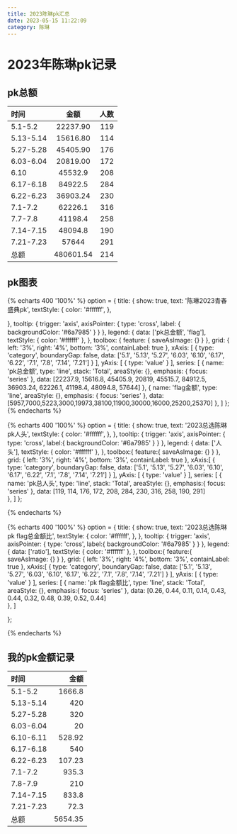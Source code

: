 ```yaml
---
title: 2023陈琳pk汇总
date: 2023-05-15 11:22:09
category: 陈琳
---
```

# 2023年陈琳pk记录



## pk总额
| 时间 | 金额 | 人数 |
| :-------| :------: | --: |
| 5.1-5.2 | 22237.90 | 119 |
| 5.13-5.14 | 15616.80 | 114 |
| 5.27-5.28 | 45405.90 | 176 |
| 6.03-6.04 | 20819.00 | 172 | 
| 6.10 | 45532.9 | 208 |
| 6.17-6.18 | 84922.5 | 284 |
| 6.22-6.23 | 36903.24 | 230 |
| 7.1-7.2 | 62226.1 | 316 |
| 7.7-7.8 | 41198.4 | 258 |
| 7.14-7.15 | 48094.8 | 190 |
| 7.21-7.23 | 57644 | 291 |
| 总额 | 480601.54 | 214 |



## pk图表
<script src="https://cdn.jsdelivr.net/npm/echarts@4.8.0/dist/echarts.min.js"></script>
<script src="https://cdn.jsdelivr.net/npm/echarts-gl@1.1.1/dist/echarts-gl.min.js"></script>


{% echarts 400 '100%' %}
    option = {
  title: {
    show: true,
    text: '陈琳2023青春盛典pk',
    textStyle: {
        color: '#ffffff',
    },
    
  },
  tooltip: {
    trigger: 'axis',
    axisPointer: {
      type: 'cross',
      label: {
        backgroundColor: '#6a7985'
      }
    }
  },
  legend: {
    data: ['pk总金额', 'flag'],
    textStyle: {
        color: '#ffffff'
    },
  },
  toolbox: {
    feature: {
      saveAsImage: {}
    }
  },
  grid: {
    left: '3%',
    right: '4%',
    bottom: '3%',
    containLabel: true
  },
  xAxis: [
    {
      type: 'category',
      boundaryGap: false,
      data: ['5.1', '5.13', '5.27', '6.03', '6.10', '6.17', '6.22', '7.1', '7.8', '7.14', '7.21']
    }
  ],
  yAxis: [
    {
      type: 'value'
    }
  ],
  series: [
    {
      name: 'pk总金额',
      type: 'line',
      stack: 'Total',
      areaStyle: {},
      emphasis: {
        focus: 'series'
      },
      data: [22237.9, 15616.8, 45405.9, 20819, 45515.7, 84912.5, 36903.24, 62226.1, 41198.4, 48094.8, 57644]
    },
    {
      name: 'flag金额',
      type: 'line',
      areaStyle: {},
      emphasis: {
        focus: 'series'
      },
      data: [5957,7000,5223,3000,19973,38100,11900,30000,16000,25200,25370]
    },
  ]
};
{% endecharts %}




{% echarts 400 '100%' %}
  option = {
    title: {
      show: true,
      text: '2023总选陈琳pk人头',
      textStyle: {
        color: '#ffffff',
      },
    },
    tooltip: {
      trigger: 'axis',
      axisPointer: {
        type: 'cross',
        label:{
          backgroundColor: '#6a7985'
        }
      }
    },
    legend: {
      data: ['人头'],
      textStyle: {
        color: '#ffffff'
    },
    },
    toolbox:{
      feature:{
        saveAsImage: {}
      }
    },
    grid: {
      left: '3%',
      right: '4%',
      bottom: '3%',
      containLabel: true
  },
  xAxis:[
    {
      type: 'category',
      boundaryGap: false,
      data: ['5.1', '5.13', '5.27', '6.03', '6.10', '6.17', '6.22', '7.1', '7.8', '7.14', '7.21']
    }
  ],
  yAxis: [
    {
      type: 'value'
    }
  ],
  series: [
    {
      name: 'pk总人头',
      type: 'line',
      stack: 'Total',
      areaStyle: {},
      emphasis:{
        focus: 'series'
      },
      data: [119, 114, 176, 172, 208, 284, 230, 316, 258, 190, 291]     
    },
  ]
};

{% endecharts %}

{% echarts 400 '100%' %}
option = {
  title: {
      show: true,
      text: '2023总选陈琳pk flag总金额比',
      textStyle: {
        color: '#ffffff',
      },
    },
    tooltip: {
      trigger: 'axis',
      axisPointer: {
        type: 'cross',
        label:{
          backgroundColor: '#6a7985'
        }
      }
    },
    legend: {
      data: ['ratio'],
      textStyle: {
        color: '#ffffff'
    },
    },
    toolbox:{
      feature:{
        saveAsImage: {}
      }
    },
    grid: {
      left: '3%',
      right: '4%',
      bottom: '3%',
      containLabel: true
  },
  xAxis:[
    {
      type: 'category',
      boundaryGap: false,
      data: ['5.1', '5.13', '5.27', '6.03', '6.10', '6.17', '6.22', '7.1', '7.8', '7.14', '7.21']
    }
  ],
  yAxis: [
    {
      type: 'value'
    }
  ],
  series: [
    {
      name: 'pk flag金额比',
      type: 'line',
      stack: 'Total',
      areaStyle: {},
      emphasis:{
        focus: 'series'
      },
      data: [0.26, 0.44, 0.11, 0.14, 0.43, 0.44, 0.32, 0.48, 0.39, 0.52, 0.44]    
    },
  ]


};

{% endecharts %}
## 我的pk金额记录
| 时间 | 金额 |
| :------ | -----:|
| 5.1-5.2 | 1666.8 |
| 5.13-5.14 | 420 | 
| 5.27-5.28 | 320 |
| 6.03-6.04 | 20 |
| 6.10-6.11 | 528.92 |
| 6.17-6.18 | 540 |
| 6.22-6.23 | 107.23 |
| 7.1-7.2 | 935.3 |
| 7.8-7.9 | 210 |
| 7.14-7.15 | 833.8 |
| 7.21-7.23 | 72.3 |
| 总额 | 5654.35 |